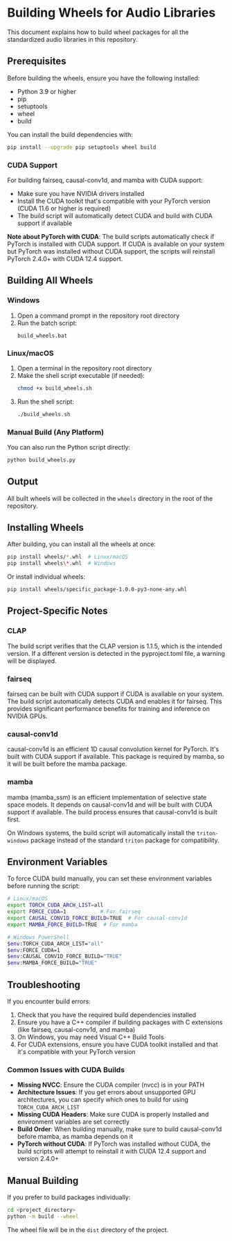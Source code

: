 # Building Wheels for Audio Libraries

This document explains how to build wheel packages for all the standardized audio libraries in this repository.

## Prerequisites

Before building the wheels, ensure you have the following installed:

- Python 3.9 or higher
- pip
- setuptools
- wheel
- build

You can install the build dependencies with:

```bash
pip install --upgrade pip setuptools wheel build
```

### CUDA Support

For building fairseq, causal-conv1d, and mamba with CUDA support:
- Make sure you have NVIDIA drivers installed
- Install the CUDA toolkit that's compatible with your PyTorch version (CUDA 11.6 or higher is required)
- The build script will automatically detect CUDA and build with CUDA support if available

**Note about PyTorch with CUDA**: 
The build scripts automatically check if PyTorch is installed with CUDA support. If CUDA is available on your system but PyTorch was installed without CUDA support, the scripts will reinstall PyTorch 2.4.0+ with CUDA 12.4 support.

## Building All Wheels

### Windows

1. Open a command prompt in the repository root directory
2. Run the batch script:
   ```
   build_wheels.bat
   ```

### Linux/macOS

1. Open a terminal in the repository root directory
2. Make the shell script executable (if needed):
   ```bash
   chmod +x build_wheels.sh
   ```
3. Run the shell script:
   ```bash
   ./build_wheels.sh
   ```

### Manual Build (Any Platform)

You can also run the Python script directly:

```bash
python build_wheels.py
```

## Output

All built wheels will be collected in the `wheels` directory in the root of the repository.

## Installing Wheels

After building, you can install all the wheels at once:

```bash
pip install wheels/*.whl  # Linux/macOS
pip install wheels\*.whl  # Windows
```

Or install individual wheels:

```bash
pip install wheels/specific_package-1.0.0-py3-none-any.whl
```

## Project-Specific Notes

### CLAP

The build script verifies that the CLAP version is 1.1.5, which is the intended version. If a different version is detected in the pyproject.toml file, a warning will be displayed.

### fairseq

fairseq can be built with CUDA support if CUDA is available on your system. The build script automatically detects CUDA and enables it for fairseq. This provides significant performance benefits for training and inference on NVIDIA GPUs.

### causal-conv1d

causal-conv1d is an efficient 1D causal convolution kernel for PyTorch. It's built with CUDA support if available. This package is required by mamba, so it will be built before the mamba package.

### mamba

mamba (mamba_ssm) is an efficient implementation of selective state space models. It depends on causal-conv1d and will be built with CUDA support if available. The build process ensures that causal-conv1d is built first.

On Windows systems, the build script will automatically install the `triton-windows` package instead of the standard `triton` package for compatibility.

## Environment Variables

To force CUDA build manually, you can set these environment variables before running the script:

```bash
# Linux/macOS
export TORCH_CUDA_ARCH_LIST=all
export FORCE_CUDA=1           # For fairseq
export CAUSAL_CONV1D_FORCE_BUILD=TRUE  # For causal-conv1d
export MAMBA_FORCE_BUILD=TRUE  # For mamba

# Windows PowerShell
$env:TORCH_CUDA_ARCH_LIST="all"
$env:FORCE_CUDA=1
$env:CAUSAL_CONV1D_FORCE_BUILD="TRUE"
$env:MAMBA_FORCE_BUILD="TRUE"
```

## Troubleshooting

If you encounter build errors:

1. Check that you have the required build dependencies installed
2. Ensure you have a C++ compiler if building packages with C extensions (like fairseq, causal-conv1d, and mamba)
3. On Windows, you may need Visual C++ Build Tools
4. For CUDA extensions, ensure you have CUDA toolkit installed and that it's compatible with your PyTorch version

### Common Issues with CUDA Builds

- **Missing NVCC**: Ensure the CUDA compiler (nvcc) is in your PATH
- **Architecture Issues**: If you get errors about unsupported GPU architectures, you can specify which ones to build for using `TORCH_CUDA_ARCH_LIST`
- **Missing CUDA Headers**: Make sure CUDA is properly installed and environment variables are set correctly
- **Build Order**: When building manually, make sure to build causal-conv1d before mamba, as mamba depends on it
- **PyTorch without CUDA**: If PyTorch was installed without CUDA, the build scripts will attempt to reinstall it with CUDA 12.4 support and version 2.4.0+

## Manual Building

If you prefer to build packages individually:

```bash
cd <project_directory>
python -m build --wheel
```

The wheel file will be in the `dist` directory of the project. 